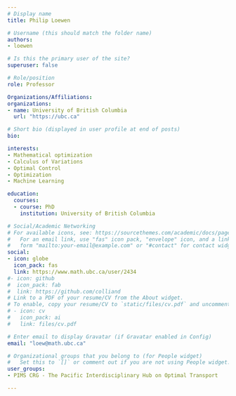 ```yaml
---
# Display name
title: Philip Loewen

# Username (this should match the folder name)
authors:
- loewen

# Is this the primary user of the site?
superuser: false

# Role/position
role: Professor

Organizations/Affiliations:
organizations:
- name: University of British Columbia
  url: "https://ubc.ca"

# Short bio (displayed in user profile at end of posts)
bio:

interests:
- Mathematical optimization
- Calculus of Variations
- Optimal Control
- Optimization
- Machine Learning

education:
  courses:
  - course: PhD
    institution: University of British Columbia

# Social/Academic Networking
# For available icons, see: https://sourcethemes.com/academic/docs/page-builder/#icons
#   For an email link, use "fas" icon pack, "envelope" icon, and a link in the
#   form "mailto:your-email@example.com" or "#contact" for contact widget.
social:
- icon: globe
  icon_pack: fas
  link: https://www.math.ubc.ca/user/2434
#- icon: github
#  icon_pack: fab
#  link: https://github.com/colliand
# Link to a PDF of your resume/CV from the About widget.
# To enable, copy your resume/CV to `static/files/cv.pdf` and uncomment the lines below.
# - icon: cv
#   icon_pack: ai
#   link: files/cv.pdf

# Enter email to display Gravatar (if Gravatar enabled in Config)
email: "loew@math.ubc.ca"

# Organizational groups that you belong to (for People widget)
#   Set this to `[]` or comment out if you are not using People widget.
user_groups:
- PIMS CRG - The Pacific Interdisciplinary Hub on Optimal Transport

---
```

